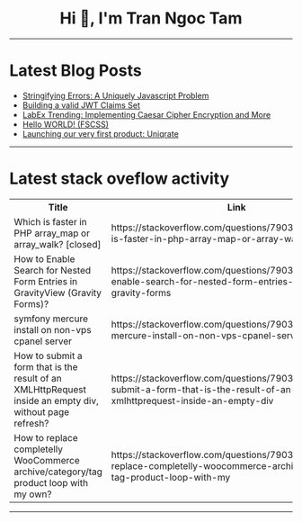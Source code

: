 <h1 align="center">Hi 👋, I'm Tran Ngoc Tam</h1>

---

# Latest Blog Posts 
<!-- BLOG-POST-LIST:START -->
- [Stringifying Errors: A Uniquely Javascript Problem](https://dev.to/evanskaufman/stringifying-errors-a-uniquely-javascript-problem-12b)
- [Building a valid JWT Claims Set](https://dev.to/sigje/building-a-valid-jwt-claims-set-4l58)
- [LabEx Trending: Implementing Caesar Cipher Encryption and More](https://dev.to/labex/labex-trending-implementing-caesar-cipher-encryption-and-more-4e0g)
- [Hello WORLD! &lpar;FSCSS&rpar;](https://dev.to/lmcss/hello-world-fscss-22pj)
- [Launching our very first product: Uniqrate](https://dev.to/damcosset/launching-our-very-first-product-uniqrate-4gn5)
<!-- BLOG-POST-LIST:END -->

---

# Latest stack oveflow activity
<table>
  <tr><th>Title</th><th>Link</th></tr>
  <!-- STACKOVERFLOW:START --><tr><td>Which is faster in PHP array_map or array_walk? [closed]</td><td>https://stackoverflow.com/questions/79035338/which-is-faster-in-php-array-map-or-array-walk</td></tr><tr><td>How to Enable Search for Nested Form Entries in GravityView &lpar;Gravity Forms&rpar;?</td><td>https://stackoverflow.com/questions/79035249/how-to-enable-search-for-nested-form-entries-in-gravityview-gravity-forms</td></tr><tr><td>symfony mercure install on non-vps cpanel server</td><td>https://stackoverflow.com/questions/79035238/symfony-mercure-install-on-non-vps-cpanel-server</td></tr><tr><td>How to submit a form that is the result of an XMLHttpRequest inside an empty div, without page refresh?</td><td>https://stackoverflow.com/questions/79035236/how-to-submit-a-form-that-is-the-result-of-an-xmlhttprequest-inside-an-empty-div</td></tr><tr><td>How to replace completelly WooCommerce archive/category/tag product loop with my own?</td><td>https://stackoverflow.com/questions/79035159/how-to-replace-completelly-woocommerce-archive-category-tag-product-loop-with-my</td></tr><!-- STACKOVERFLOW:END -->
</table>

---


